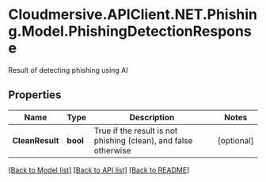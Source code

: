 # Cloudmersive.APIClient.NET.Phishing.Model.PhishingDetectionResponse
Result of detecting phishing using AI

## Properties

Name | Type | Description | Notes
------------ | ------------- | ------------- | -------------
**CleanResult** | **bool** | True if the result is not phishing (clean), and false otherwise | [optional] 

[[Back to Model list]](../README.md#documentation-for-models) [[Back to API list]](../README.md#documentation-for-api-endpoints) [[Back to README]](../README.md)

